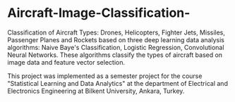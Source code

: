 # Aircraft-Image-Classification-
Classification of Aircraft Types: Drones, Helicopters, Fighter Jets, Missiles, 
Passenger Planes and Rockets based on three deep learning data analysis algorithms: 
Naive Baye's Classification, Logistic Regression, Convolutional Neural Networks. 
These algorithms classify the types of aircraft based on image data and feature vector selection. 

This project was implemented as a semester project for the course "Statistical Learning and Data Analytics" at 
the department of Electrical and Electronics Engineering at Bilkent University, Ankara, Turkey.


